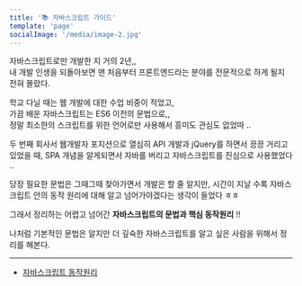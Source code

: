 ```yaml
---
title: '📚 자바스크립트 가이드'
template: 'page'
socialImage: '/media/image-2.jpg'
---
```


자바스크립트로만 개발한 지 거의 2년,,  
내 개발 인생을 되돌아보면 맨 처음부터 프론트엔드라는 분야를 전문적으로 하게 될지 전혀 몰랐다.

학교 다닐 때는 웹 개발에 대한 수업 비중이 적었고,  
가끔 배운 자바스크립트는 ES6 이전의 문법으로,,  
정말 최소한의 스크립트를 위한 언어로만 사용해서 흥미도 관심도 없었따 ..

두 번째 회사서 웹개발자 포지션으로 열심히 API 개발과 jQuery를 하면서 끙끙 거리고 있었을 때,
SPA 개념을 알게되면서 자바를 버리고 자바스크립트를 진심으로 사용했었다 ..

당장 필요한 문법은 그때그때 찾아가면서 개발은 할 줄 알지만,
시간이 지날 수록 자바스크립트 안의 동작 원리에 대해 알고 넘어가야겠다는 생각이 들었다 ㅎㅎ

그래서 정리하는 어렵고 넘어간 **자바스크립트의 문법과 핵심 동작원리** !!

나처럼 기본적인 문법은 알지만 더 깊숙한 자바스크립트를 알고 싶은 사람을 위해서 정리를 해본다.

---

- [자바스크립트 동작원리](https://www.kingeunji.dev/posts/javascript-engine)
